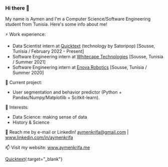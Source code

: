 ### Hi there 👋

My name is Aymen and I'm a Computer Science/Software Engineering student from Tunisia. Here's some info about me!

⚡ Work experience:
- Data Scientist intern at <a href="https://www.quicktext.im/" target="_blank">Quicktext</a> (technology by Satoripop) [Sousse, Tunisia / February 2022 - Present]
- Software Engineering intern at <a href="https://www.whitecapetech.com/" target="_blank">Whitecape Technologies</a> [Sousse, Tunisia / Summer 2021]
- Software Engineering intern at <a href="https://www.enovarobotics.eu/" target="_blank">Enova Robotics</a> [Sousse, Tunisia / Summer 2020]

🔭 Current project: 
- User segmentation and behavior predictor (Python + Pandas/Numpy/Matplotlib + Scitkit-learn).

🌱 Interests:
- Data Science: making sense of data
- History & Science

💬 Reach me by e-mail or LinkedIn! aymenkrifa@gmail.com | www.linkedin.com/in/aymenkrifa

📫 Visit my website: www.aymenkrifa.me

[Quicktext](http://stackoverflow.com){:target="_blank"}
